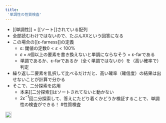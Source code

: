 ```yaml
---
title:
 '単調性の性質検査'
---
```


- [[単調性]] = [[ソート]]されている配列
- 全部読むわけではないので、たぶんXXという回答になる
- この場合の[[ε-farness]]の定義
    - ε: 閾値の定数$0<ε<100\%$
    - $ε\times n$個以上の要素を書き換えないと単調にならなそう = ε-farである
    - 単調であるか、ε-farであるか（全く単調ではないか）を（高い確率で）判定
- 繰り返し二要素を乱択して比べるだけだと、高い確率（確信度）の結果は出せないことが計算で分かる
- そこで、二分探索を応用
    - 本来[[二分探索]]はソートされてないと動かない
    - $2ε^{-1}$回二分探索して、答えにたどり着くかどうか検証することで、単調性の検査ができる！
#性質検査
<img src='https://scrapbox.io/api/pages/blu3mo-public/情報科学の達人/icon' alt='情報科学の達人.icon' height="19.5"/>
